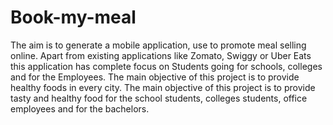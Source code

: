 # Book-my-meal
The aim is to generate a mobile application, use to promote meal selling online. Apart from existing applications like Zomato, Swiggy or Uber Eats this application has complete focus on Students going for schools, colleges and for the Employees. The main objective of this project is to provide healthy foods in every city. The main objective of this project is to provide tasty and healthy food for the school students, colleges students, office employees and for the bachelors. 

